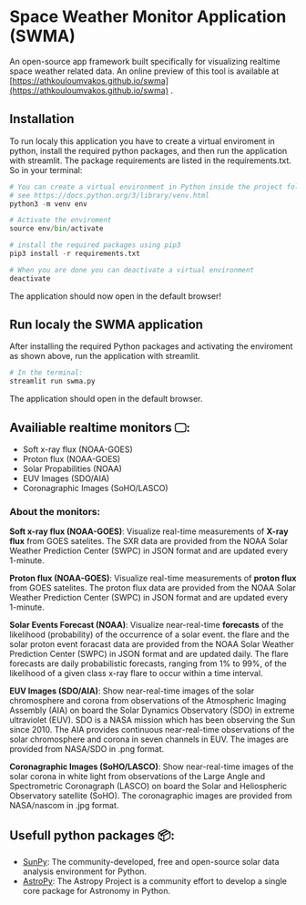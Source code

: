 # Space Weather Monitor Application (SWMA)

An open-source app framework built specifically for visualizing realtime space weather related data. An online preview of this tool is available at [https://athkouloumvakos.github.io/swma](https://athkouloumvakos.github.io/swma) .

## Installation

To run localy this application you have to create a virtual enviroment in python, install the required python packages, and then run the application with streamlit. The package requirements are listed in the requirements.txt. So in your terminal:

```python
# You can create a virtual environment in Python inside the project folder.
# see https://docs.python.org/3/library/venv.html
python3 -m venv env

# Activate the enviroment
source env/bin/activate

# install the required packages using pip3
pip3 install -r requirements.txt

# When you are done you can deactivate a virtual environment
deactivate
```
The application should now open in the default browser!

## Run localy the SWMA application

After installing the required Python packages and activating the enviroment as shown above, run the application with streamlit.
```python
# In the terminal:
streamlit run swma.py
```

The application should  open in the default browser.

## Availiable realtime monitors 🖵:

- Soft x-ray flux (NOAA-GOES)
- Proton flux (NOAA-GOES)
- Solar Propabilities (NOAA)
- EUV Images (SDO/AIA)
- Coronagraphic Images (SoHO/LASCO)

### About the monitors:

**Soft x-ray flux (NOAA-GOES)**: Visualize real-time measurements of **X-ray flux** from GOES satelites. The SXR data are provided from the NOAA Solar Weather Prediction Center (SWPC) in JSON format and are updated every 1-minute.

**Proton flux (NOAA-GOES)**: Visualize real-time measurements of **proton flux** from GOES satelites. The proton flux data are provided from the NOAA Solar Weather Prediction Center (SWPC) in JSON format and are updated every 1-minute.

**Solar Events Forecast (NOAA)**: Visualize near-real-time **forecasts** of the likelihood (probability) of the occurrence of a solar event. the flare and the solar proton event foracast data are provided from the NOAA Solar Weather Prediction Center (SWPC) in JSON format and are updated daily. The flare forecasts are daily probabilistic forecasts, ranging from 1% to 99%, of the likelihood of a given class x-ray flare to occur within a time interval.

**EUV Images (SDO/AIA)**: Show near-real-time images of the solar chromosphere and corona from observations of the Atmospheric Imaging Assembly (AIA) on board the Solar Dynamics Observatory (SDO) in extreme ultraviolet (EUV). SDO is a NASA mission which has been observing the Sun since 2010. The AIA provides continuous near-real-time observations of the solar chromosphere and corona in seven channels in EUV. The images are provided from NASA/SDO in .png format.

**Coronagraphic Images (SoHO/LASCO)**: Show near-real-time images of the solar corona in white light from observations of the Large Angle and Spectrometric Coronagraph (LASCO) on board the Solar and Heliospheric Observatory satellite (SoHO). The coronagraphic images are provided from NASA/nascom in .jpg format.

## Usefull python packages 📦:
        
- [SunPy](https://sunpy.org/): The community-developed, free and open-source solar data analysis environment for Python.
- [AstroPy](https://www.astropy.org/): The Astropy Project is a community effort to develop a single core package for Astronomy in Python.
